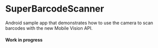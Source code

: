 # SuperBarcodeScanner

Android sample app that demonstrates how to use the camera to scan 
barcodes with the new Mobile Vision API.

#### Work in progress
